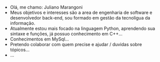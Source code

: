 - Olá, me chamo: Juliano Marangoni
- Meus objetivos e interesses são a area de engenharia de software e desenvolvedor back-end, sou formado em gestão da tecnoligua da informação.
- Atualmente estou mais focado na linguagem Python, aprendendo sua sintaxe e funções, já possuo conhecimento em C++...
- Conhecimentos em MySql... 
- Pretendo colaborar com quem precise e ajudar / duvidas sobre tópicos...
- ...
<!---
Z44CK/Z44CK Procuro pela primeira oportunidade como desenvolvedor de softwarte / engenheiro de software...
--->
